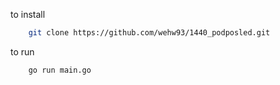 to install

```bash
    git clone https://github.com/wehw93/1440_podposled.git
```
to run
```bash
    go run main.go
```
